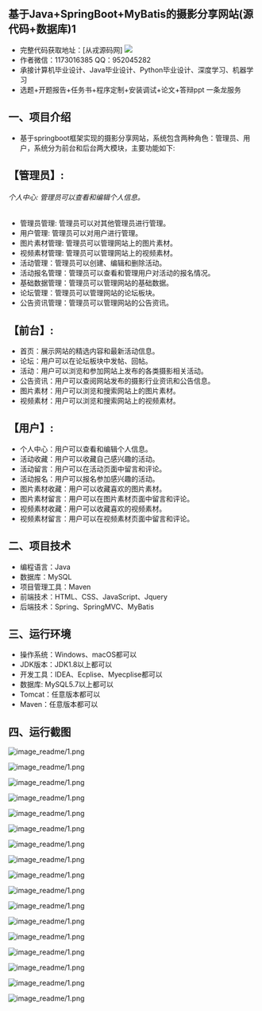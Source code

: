 基于Java+SpringBoot+MyBatis的摄影分享网站(源代码+数据库)1
---
- 完整代码获取地址：[从戎源码网] ![](https://armycodes.com/)
- 作者微信：1173016385 QQ：952045282 
- 承接计算机毕业设计、Java毕业设计、Python毕业设计、深度学习、机器学习
- 选题+开题报告+任务书+程序定制+安装调试+论文+答辩ppt 一条龙服务

一、项目介绍
---
- 基于springboot框架实现的摄影分享网站，系统包含两种角色：管理员、用户，系统分为前台和后台两大模块，主要功能如下:

【管理员】:
---
###### 个人中心: 管理员可以查看和编辑个人信息。
- 管理员管理: 管理员可以对其他管理员进行管理。
- 用户管理: 管理员可以对用户进行管理。
- 图片素材管理: 管理员可以管理网站上的图片素材。
- 视频素材管理: 管理员可以管理网站上的视频素材。
- 活动管理：管理员可以创建、编辑和删除活动。
- 活动报名管理：管理员可以查看和管理用户对活动的报名情况。
- 基础数据管理：管理员可以管理网站的基础数据。
- 论坛管理：管理员可以管理网站的论坛板块。
- 公告资讯管理：管理员可以管理网站的公告资讯。

【前台】:
---
- 首页：展示网站的精选内容和最新活动信息。
- 论坛：用户可以在论坛板块中发帖、回帖。
- 活动：用户可以浏览和参加网站上发布的各类摄影相关活动。
- 公告资讯：用户可以查阅网站发布的摄影行业资讯和公告信息。
- 图片素材：用户可以浏览和搜索网站上的图片素材。
- 视频素材：用户可以浏览和搜索网站上的视频素材。

【用户】:
---
- 个人中心：用户可以查看和编辑个人信息。
- 活动收藏：用户可以收藏自己感兴趣的活动。
- 活动留言：用户可以在活动页面中留言和评论。
- 活动报名：用户可以报名参加感兴趣的活动。
- 图片素材收藏：用户可以收藏喜欢的图片素材。
- 图片素材留言：用户可以在图片素材页面中留言和评论。
- 视频素材收藏：用户可以收藏喜欢的视频素材。
- 视频素材留言：用户可以在视频素材页面中留言和评论。


二、项目技术
---
- 编程语言：Java
- 数据库：MySQL
- 项目管理工具：Maven
- 前端技术：HTML、CSS、JavaScript、Jquery
- 后端技术：Spring、SpringMVC、MyBatis

三、运行环境
---
- 操作系统：Windows、macOS都可以
- JDK版本：JDK1.8以上都可以
- 开发工具：IDEA、Ecplise、Myecplise都可以
- 数据库: MySQL5.7以上都可以
- Tomcat：任意版本都可以
- Maven：任意版本都可以

四、运行截图
---
![image_readme/1.png](https://github.com/jasonlin233-cell/youguangsheyingwz/blob/main/image_readme/1.png)

![image_readme/1.png](https://github.com/jasonlin233-cell/youguangsheyingwz/blob/main/image_readme/2.png)

![image_readme/1.png](https://github.com/jasonlin233-cell/youguangsheyingwz/blob/main/image_readme/3.png)

![image_readme/1.png](https://github.com/jasonlin233-cell/youguangsheyingwz/blob/main/image_readme/4.png)

![image_readme/1.png](https://github.com/jasonlin233-cell/youguangsheyingwz/blob/main/image_readme/5.png)

![image_readme/1.png](https://github.com/jasonlin233-cell/youguangsheyingwz/blob/main/image_readme/6.png)

![image_readme/1.png](https://github.com/jasonlin233-cell/youguangsheyingwz/blob/main/image_readme/7.png)

![image_readme/1.png](https://github.com/jasonlin233-cell/youguangsheyingwz/blob/main/image_readme/8.png)

![image_readme/1.png](https://github.com/jasonlin233-cell/youguangsheyingwz/blob/main/image_readme/9.png)

![image_readme/1.png](https://github.com/jasonlin233-cell/youguangsheyingwz/blob/main/image_readme/10.png)

![image_readme/1.png](https://github.com/jasonlin233-cell/youguangsheyingwz/blob/main/image_readme/11.png)

![image_readme/1.png](https://github.com/jasonlin233-cell/youguangsheyingwz/blob/main/image_readme/12.png)

![image_readme/1.png](https://github.com/jasonlin233-cell/youguangsheyingwz/blob/main/image_readme/13.png)

![image_readme/1.png](https://github.com/jasonlin233-cell/youguangsheyingwz/blob/main/image_readme/14.png)

![image_readme/1.png](https://github.com/jasonlin233-cell/youguangsheyingwz/blob/main/image_readme/15.png)

![image_readme/1.png](https://github.com/jasonlin233-cell/youguangsheyingwz/blob/main/image_readme/16.png)

![image_readme/1.png](https://github.com/jasonlin233-cell/youguangsheyingwz/blob/main/image_readme/17.png)
